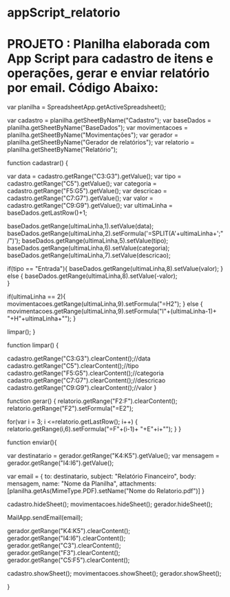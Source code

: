 # appScript_relatorio
PROJETO : Planilha elaborada com App Script para cadastro de itens e operações, gerar e enviar relatório por email. Código Abaixo:
=============================================================================================
var planilha = SpreadsheetApp.getActiveSpreadsheet();

var cadastro = planilha.getSheetByName("Cadastro");
var baseDados = planilha.getSheetByName("BaseDados"); 
var movimentacoes = planilha.getSheetByName("Movimentações");
var gerador = planilha.getSheetByName("Gerador de relatórios");
var relatorio = planilha.getSheetByName("Relatório");

function cadastrar() {

  var data = cadastro.getRange("C3:G3").getValue();
  var tipo = cadastro.getRange("C5").getValue();
  var categoria = cadastro.getRange("F5:G5").getValue();
  var descricao = cadastro.getRange("C7:G7").getValue();
  var valor = cadastro.getRange("C9:G9").getValue();
  var ultimaLinha = baseDados.getLastRow()+1;

  baseDados.getRange(ultimaLinha,1).setValue(data);
  baseDados.getRange(ultimaLinha,2).setFormula('=SPLIT(A'+ultimaLinha+';"/")');
  baseDados.getRange(ultimaLinha,5).setValue(tipo);
  baseDados.getRange(ultimaLinha,6).setValue(categoria);
  baseDados.getRange(ultimaLinha,7).setValue(descricao);
  
  if(tipo == "Entrada"){
     baseDados.getRange(ultimaLinha,8).setValue(valor); 
  } else {
    baseDados.getRange(ultimaLinha,8).setValue(-valor);  
  }

  if(ultimaLinha == 2){
      movimentacoes.getRange(ultimaLinha,9).setFormula("=H2");
  } else {
        movimentacoes.getRange(ultimaLinha,9).setFormula("I"+(ultimaLinha-1)+ "+H"+ultimaLinha+"");
  }
  
  limpar();
}

function limpar() {

  cadastro.getRange("C3:G3").clearContent();//data
  cadastro.getRange("C5").clearContent();//tipo
  cadastro.getRange("F5:G5").clearContent();//categoria
  cadastro.getRange("C7:G7").clearContent();//descricao
  cadastro.getRange("C9:G9").clearContent();//valor
}


function gerar() {
  relatorio.getRange("F2:F").clearContent();
  relatorio.getRange("F2").setFormula("=E2");

  for(var i = 3; i <=relatorio.getLastRow(); i++) {
    relatorio.getRange(i,6).setFormula("=F"+(i-1)+ "+E"+i+"");
  }
}


function enviar(){

var destinatario = gerador.getRange("K4:K5").getValue();
var mensagem = gerador.getRange("I4:I6").getValue();

var email = {
  to: destinatario,
  subject:  "Relatório Financeiro",
  body: mensagem,
  name: "Nome da Planilha",
  attachments: [planilha.getAs(MimeType.PDF).setName("Nome do Relatorio.pdf")]
}

cadastro.hideSheet();
movimentacoes.hideSheet();
gerador.hideSheet();

MailApp.sendEmail(email);

gerador.getRange("K4:K5").clearContent();
gerador.getRange("I4:I6").clearContent();
gerador.getRange("C3").clearContent();
gerador.getRange("F3").clearContent();
gerador.getRange("C5:F5").clearContent();

cadastro.showSheet();
movimentacoes.showSheet();
gerador.showSheet();

}
